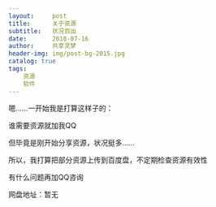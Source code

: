 ```yaml
---
layout:     post
title:      关于资源
subtitle:   状况百出
date:       2018-07-16
author:     共享灵梦
header-img: img/post-bg-2015.jpg
catalog: true
tags:
    资源
    软件
---
```

嗯……一开始我是打算这样子的：

谁需要资源就加我QQ

但毕竟是刚开始分享资源，状况挺多……

所以，我打算把部分资源上传到百度盘，不定期检查资源有效性

有什么问题再加QQ咨询

网盘地址：暂无
